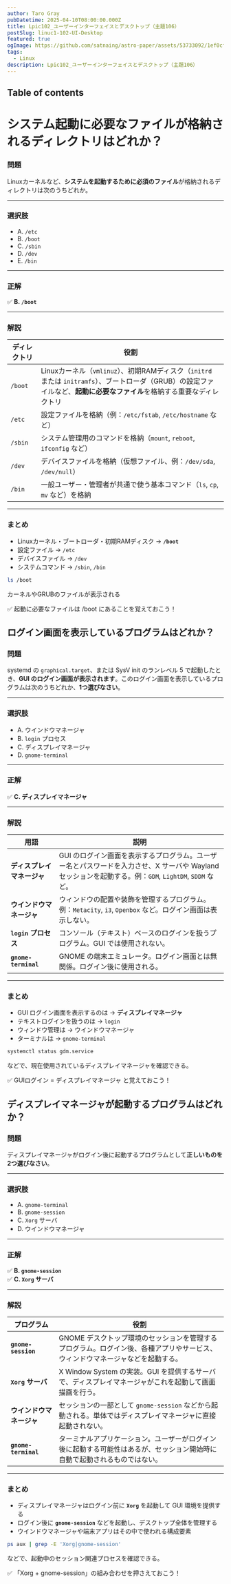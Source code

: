 ```yaml
---
author: Taro Gray
pubDatetime: 2025-04-10T08:00:00.000Z
title: Lpic102_ユーザーインターフェイスとデスクトップ（主題106）
postSlug: linuc1-102-UI-Desktop
featured: true
ogImage: https://github.com/satnaing/astro-paper/assets/53733092/1ef0cf03-8137-4d67-ac81-84a032119e3a
tags:
  - Linux
description: Lpic102_ユーザーインターフェイスとデスクトップ（主題106）
---
```


## Table of contents

# システム起動に必要なファイルが格納されるディレクトリはどれか？

### 問題

Linuxカーネルなど、**システムを起動するために必須のファイル**が格納されるディレクトリは次のうちどれか。

---

### 選択肢

- A. `/etc`
- B. `/boot`
- C. `/sbin`
- D. `/dev`
- E. `/bin`

---

### 正解

✅ **B. `/boot`**

---

### 解説

| ディレクトリ | 役割                                                                                                                                                                     |
| ------------ | ------------------------------------------------------------------------------------------------------------------------------------------------------------------------ |
| `/boot`      | Linuxカーネル（`vmlinuz`）、初期RAMディスク（`initrd` または `initramfs`）、ブートローダ（GRUB）の設定ファイルなど、**起動に必要なファイル**を格納する重要なディレクトリ |
| `/etc`       | 設定ファイルを格納（例：`/etc/fstab`, `/etc/hostname` など）                                                                                                             |
| `/sbin`      | システム管理用のコマンドを格納（`mount`, `reboot`, `ifconfig` など）                                                                                                     |
| `/dev`       | デバイスファイルを格納（仮想ファイル、例：`/dev/sda`, `/dev/null`）                                                                                                      |
| `/bin`       | 一般ユーザー・管理者が共通で使う基本コマンド（`ls`, `cp`, `mv` など）を格納                                                                                              |

---

### まとめ

- Linuxカーネル・ブートローダ・初期RAMディスク → **`/boot`**
- 設定ファイル → `/etc`
- デバイスファイル → `/dev`
- システムコマンド → `/sbin`, `/bin`

```bash
ls /boot
```

カーネルやGRUBのファイルが表示される

✅ 起動に必要なファイルは /boot にあることを覚えておこう！

## ログイン画面を表示しているプログラムはどれか？

### 問題

systemd の `graphical.target`、または SysV init のランレベル 5 で起動したとき、**GUI のログイン画面が表示されます**。このログイン画面を表示しているプログラムは次のうちどれか、**1つ選びなさい**。

---

### 選択肢

- A. ウインドウマネージャ
- B. `login` プロセス
- C. ディスプレイマネージャ
- D. `gnome-terminal`

---

### 正解

✅ **C. ディスプレイマネージャ**

---

### 解説

| 用語                       | 説明                                                                                                                                                   |
| -------------------------- | ------------------------------------------------------------------------------------------------------------------------------------------------------ |
| **ディスプレイマネージャ** | GUI のログイン画面を表示するプログラム。ユーザー名とパスワードを入力させ、X サーバや Wayland セッションを起動する。例：`GDM`, `LightDM`, `SDDM` など。 |
| **ウインドウマネージャ**   | ウィンドウの配置や装飾を管理するプログラム。例：`Metacity`, `i3`, `Openbox` など。ログイン画面は表示しない。                                           |
| **`login` プロセス**       | コンソール（テキスト）ベースのログインを扱うプログラム。GUI では使用されない。                                                                         |
| **`gnome-terminal`**       | GNOME の端末エミュレータ。ログイン画面とは無関係。ログイン後に使用される。                                                                             |

---

### まとめ

- GUI ログイン画面を表示するのは → **ディスプレイマネージャ**
- テキストログインを扱うのは → `login`
- ウィンドウ管理は → ウインドウマネージャ
- ターミナルは → `gnome-terminal`

```bash
systemctl status gdm.service
```

などで、現在使用されているディスプレイマネージャを確認できる。

✅ GUIログイン = ディスプレイマネージャ と覚えておこう！

## ディスプレイマネージャが起動するプログラムはどれか？

### 問題

ディスプレイマネージャがログイン後に起動するプログラムとして**正しいものを2つ選びなさい**。

---

### 選択肢

- A. `gnome-terminal`
- B. `gnome-session`
- C. `Xorg` サーバ
- D. ウインドウマネージャ

---

### 正解

✅ **B. `gnome-session`**  
✅ **C. `Xorg` サーバ**

---

### 解説

| プログラム               | 役割                                                                                                                           |
| ------------------------ | ------------------------------------------------------------------------------------------------------------------------------ |
| **`gnome-session`**      | GNOME デスクトップ環境のセッションを管理するプログラム。ログイン後、各種アプリやサービス、ウィンドウマネージャなどを起動する。 |
| **`Xorg` サーバ**        | X Window System の実装。GUI を提供するサーバで、ディスプレイマネージャがこれを起動して画面描画を行う。                         |
| **ウインドウマネージャ** | セッションの一部として `gnome-session` などから起動される。単体ではディスプレイマネージャに直接起動されない。                  |
| **`gnome-terminal`**     | ターミナルアプリケーション。ユーザーがログイン後に起動する可能性はあるが、セッション開始時に自動で起動されるものではない。     |

---

### まとめ

- ディスプレイマネージャはログイン前に **`Xorg`** を起動して GUI 環境を提供する
- ログイン後に **`gnome-session`** などを起動し、デスクトップ全体を管理する
- ウインドウマネージャや端末アプリはその中で使われる構成要素

```bash
ps aux | grep -E 'Xorg|gnome-session'
```

などで、起動中のセッション関連プロセスを確認できる。

✅ 「Xorg + gnome-session」の組み合わせを押さえておこう！
